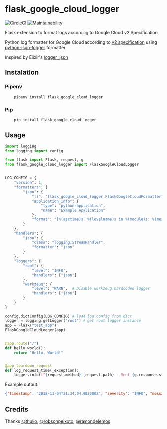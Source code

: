 # flask_google_cloud_logger
[![CircleCI](https://circleci.com/gh/rai200890/flask_google_cloud_logger.svg?style=svg&circle-token=3b2eb197f30dc714a6ba81167ddcf4e10a8c92a6)](https://circleci.com/gh/rai200890/flask_google_cloud_logger)
[![Maintainability](https://api.codeclimate.com/v1/badges/937c9f897f2cf89b9918/maintainability)](https://codeclimate.com/github/rai200890/flask_google_cloud_logger/maintainability)

Flask extension to format logs according to Google Cloud v2 Specification

Python log formatter for Google Cloud according to [v2 specification](https://cloud.google.com/logging/docs/reference/v2/rest/v2/LogEntry) using [python-json-logger](https://github.com/madzak/python-json-logger) formatter

Inspired by Elixir's [logger_json](https://github.com/Nebo15/logger_json) 

## Instalation

### Pipenv

```
    pipenv install flask_google_cloud_logger 
```

### Pip

```
    pip install flask_google_cloud_logger 
```

## Usage

```python
import logging
from logging import config

from flask import Flask, request, g
from flask_google_cloud_logger import FlaskGoogleCloudLogger


LOG_CONFIG = {
    "version": 1,
    "formatters": {
        "json": {
            "()": "flask_google_cloud_logger.FlaskGoogleCloudFormatter",
            "application_info": {
                "type": "python-application",
                "name": "Example Application"
            },
            "format": "[%(asctime)s] %(levelname)s in %(module)s: %(message)s"
        }
    },
    "handlers": {
        "json": {
            "class": "logging.StreamHandler",
            "formatter": "json"
        }
    },
    "loggers": {
        "root": {
            "level": "INFO",
            "handlers": ["json"]
        },
        "werkzeug": {
            "level": "WARN",  # Disable werkzeug hardcoded logger
            "handlers": ["json"]
        }
    }
}

config.dictConfig(LOG_CONFIG) # load log config from dict
logger = logging.getLogger("root") # get root logger instance
app = Flask("test_app")
FlaskGoogleCloudLogger(app)


@app.route("/")
def hello_world():
    return "Hello, World!"


@app.teardown_request
def log_request_time(_exception):
    logger.info(f"{request.method} {request.path} - Sent {g.response.status_code} in {g.request_time:.5f}ms")
```

Example output:

```json
{"timestamp": "2018-11-04T21:34:04.002000Z", "severity": "INFO", "message": "GET / - Sent 200 in 0.13828ms", "labels": {"client": {"user_agent": "Mozilla/5.0 (X11; Linux x86_64) AppleWebKit/537.36 (KHTML, like Gecko) Chrome/62.0.3202.75 Safari/537.36", "ip": "127.0.0.1", "version": null}, "connection": {"method": "GET", "path": "/", "request_id": "9135a0fc-8398-40a7-b830-47f6265672a2", "status": 200}, "latency": 0.13828277587890625}, "metadata": {"userLabels": {}}, "sourceLocation": {"file": "test_app.py", "line": 51, "function": "log_request_time"}}
```

## Credits

Thanks [@thulio](https://github.com/thulio), [@robsonpeixoto](https://github.com/robsonpeixoto), [@ramondelemos](https://github.com/ramondelemos)
